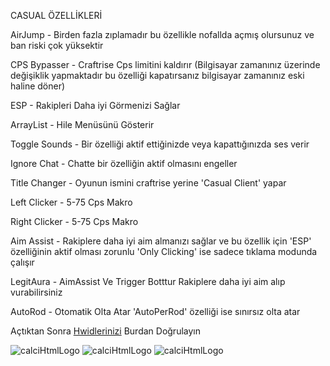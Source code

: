 CASUAL ÖZELLİKLERİ

AirJump - Birden fazla zıplamadır bu özellikle nofallda açmış olursunuz ve ban riski çok yüksektir

CPS Bypasser - Craftrise Cps limitini kaldırır (Bilgisayar zamanınız üzerinde değişiklik yapmaktadır bu özelliği kapatırsanız bilgisayar zamanınız eski haline döner)

ESP - Rakipleri Daha iyi Görmenizi Sağlar

ArrayList - Hile Menüsünü Gösterir

Toggle Sounds - Bir özelliği aktif ettiğinizde veya kapattığınızda ses verir

Ignore Chat - Chatte bir özelliğin aktif olmasını engeller

Title Changer - Oyunun ismini craftrise yerine 'Casual Client' yapar

Left Clicker - 5-75 Cps Makro

Right Clicker - 5-75 Cps Makro

Aim Assist - Rakiplere daha iyi aim almanızı sağlar ve bu özellik için 'ESP' özelliğinin aktif olması zorunlu 'Only Clicking' ise sadece tıklama modunda çalışır

LegitAura - AimAssist Ve Trigger Botttur Rakiplere daha iyi aim alıp vurabilirsiniz

AutoRod - Otomatik Olta Atar 'AutoPerRod' özelliği ise sınırsız olta atar

Açtıktan Sonra [Hwidlerinizi](https://discord.gg/YtRPBHb3wy) Burdan Doğrulayın

![calciHtmlLogo](https://cdn.discordapp.com/attachments/975938632328314893/985024227306516480/unknown.png)
![calciHtmlLogo](https://cdn.discordapp.com/attachments/975938632328314893/985024432416362556/unknown.png)
![calciHtmlLogo](https://cdn.discordapp.com/attachments/975938632328314893/985024535680127006/unknown.png)
